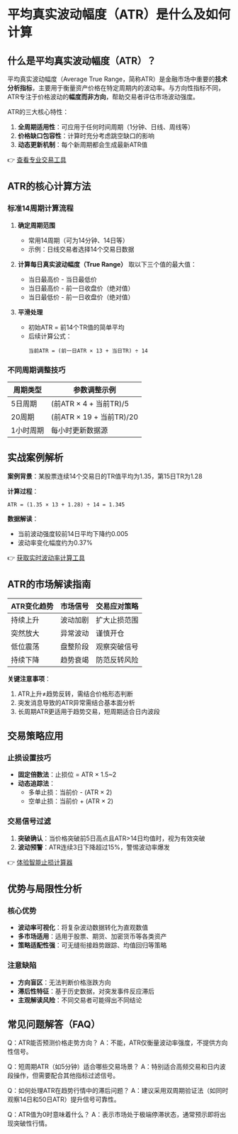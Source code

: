 # 平均真实波动幅度（ATR）是什么及如何计算

## 什么是平均真实波动幅度（ATR）？

平均真实波动幅度（Average True Range，简称ATR）是金融市场中重要的**技术分析指标**，主要用于衡量资产价格在特定周期内的波动率。与方向性指标不同，ATR专注于价格波动的**幅度而非方向**，帮助交易者评估市场波动强度。

ATR的三大核心特性：
1. **全周期适用性**：可应用于任何时间周期（1分钟、日线、周线等）
2. **价格缺口包容性**：计算时充分考虑跳空缺口的影响
3. **动态更新机制**：每个新周期都会生成最新ATR值

👉 [查看专业交易工具](https://bit.ly/okx_welcome)

## ATR的核心计算方法

### 标准14周期计算流程

1. **确定周期范围**
   - 常用14周期（可为14分钟、14日等）
   - 示例：日线交易者选择14个交易日数据

2. **计算每日真实波动幅度（True Range）**
   取以下三个值的最大值：
   - 当日最高价 - 当日最低价
   - 当日最高价 - 前一日收盘价（绝对值）
   - 当日最低价 - 前一日收盘价（绝对值）

3. **平滑处理**
   - 初始ATR = 前14个TR值的简单平均
   - 后续计算公式：
     ```
     当前ATR = (前一日ATR × 13 + 当日TR) ÷ 14
     ```

### 不同周期调整技巧
| 周期类型 | 参数调整示例 |
|----------|--------------|
| 5日周期  | (前ATR × 4 + 当前TR)/5 |
| 20周期   | (前ATR × 19 + 当前TR)/20 |
| 1小时周期 | 每小时更新数据源 |

## 实战案例解析

**案例背景**：某股票连续14个交易日的TR值平均为1.35，第15日TR为1.28

**计算过程**：
```
ATR = (1.35 × 13 + 1.28) ÷ 14 = 1.345
```

**数据解读**：
- 当前波动强度较前14日平均下降约0.005
- 波动率变化幅度约为0.37%

👉 [获取实时波动率计算工具](https://bit.ly/okx_welcome)

## ATR的市场解读指南

| ATR变化趋势 | 市场信号 | 交易应对策略 |
|-------------|----------|--------------|
| 持续上升    | 波动加剧 | 扩大止损范围 |
| 突然放大    | 异常波动 | 谨慎开仓     |
| 低位震荡    | 盘整阶段 | 观察突破信号 |
| 持续下降    | 趋势衰竭 | 防范反转风险 |

**关键注意事项**：
1. ATR上升≠趋势反转，需结合价格形态判断
2. 突发消息导致的ATR异常需结合基本面分析
3. 长周期ATR更适用于趋势交易，短周期适合日内波段

## 交易策略应用

### 止损设置技巧
- **固定倍数法**：止损位 = ATR × 1.5~2
- **动态追踪法**：
  - 多单止损：当前价 - (ATR × 2)
  - 空单止损：当前价 + (ATR × 2)

### 交易信号过滤
1. **突破确认**：当价格突破前5日高点且ATR>14日均值时，视为有效突破
2. **波动预警**：ATR连续3日下降超过15%，警惕波动率爆发

👉 [体验智能止损计算器](https://bit.ly/okx_welcome)

## 优势与局限性分析

### 核心优势
- **波动率可视化**：将复杂波动数据转化为直观数值
- **多市场适用**：适用于股票、期货、加密货币等各类资产
- **策略适配性强**：可无缝衔接趋势跟踪、均值回归等策略

### 注意缺陷
- **方向盲区**：无法判断价格涨跌方向
- **滞后性特征**：基于历史数据，对突发事件反应滞后
- **主观解读风险**：不同交易者可能得出不同结论

## 常见问题解答（FAQ）

Q：ATR能否预测价格走势方向？
A：不能，ATR仅衡量波动率强度，不提供方向性信号。

Q：短周期ATR（如5分钟）适合哪些交易场景？
A：特别适合高频交易和日内波段操作，但需要配合其他指标过滤信号。

Q：如何处理ATR在趋势行情中的滞后问题？
A：建议采用双周期验证法（如同时观察14日和50日ATR）提升信号可靠性。

Q：ATR值为0时意味着什么？
A：表示市场处于极端停滞状态，通常预示即将出现突破性行情。
